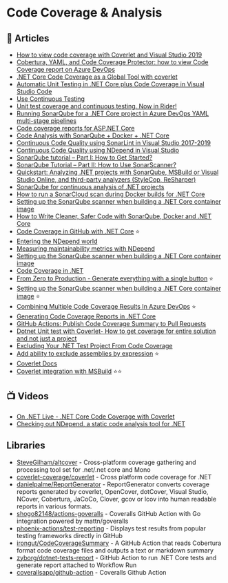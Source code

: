 # Code Coverage & Analysis

## 📕 Articles
- [How to view code coverage with Coverlet and Visual Studio 2019](https://www.code4it.dev/blog/code-coverage-vs-2019-coverlet#coverlet---the-nuget-package-for-code-coverage)
- [Cobertura, YAML, and Code Coverage Protector: how to view Code Coverage report on Azure DevOps](https://www.code4it.dev/blog/code-coverage-on-azure-devops-yaml-pipelines)
- [.NET Core Code Coverage as a Global Tool with coverlet](https://www.hanselman.com/blog/net-core-code-coverage-as-a-global-tool-with-coverlet)
- [Automatic Unit Testing in .NET Core plus Code Coverage in Visual Studio Code](https://www.hanselman.com/blog/automatic-unit-testing-in-net-core-plus-code-coverage-in-visual-studio-code)
- [Use Continuous Testing](https://www.jetbrains.com/help/dotcover/Work_with_Continuous_Testing.html)
- [Unit test coverage and continuous testing. Now in Rider!](https://blog.jetbrains.com/dotnet/2018/07/20/unit-test-coverage-continuous-testing-now-rider/)
- [Running SonarQube for a .NET Core project in Azure DevOps YAML multi-stage pipelines](https://blogs.blackmarble.co.uk/rfennell/2020/05/11/running-sonarqube-for-a-net-core-project-in-azure-devops-yaml-multi-stage-pipelines/)
- [Code coverage reports for ASP.NET Core](https://gunnarpeipman.com/aspnet-core-code-coverage/)
- [Code Analysis with SonarQube + Docker + .NET Core](https://medium.com/@thiagoloureiro/code-analysis-with-sonarqube-docker-net-core-aee521ee8931)
- [Continuous Code Quality using SonarLint in Visual Studio 2017-2019](https://www.thecodebuzz.com/continuous-code-quality-of-using-sonar/)
- [Continuous Code Quality using NDepend in Visual Studio](https://www.thecodebuzz.com/static-code-quality-analysis-ndepend/)
- [SonarQube tutorial – Part I: How to Get Started?](https://blog.setapp.pl/sonarqube_introduction)
- [SonarQube Tutorial – Part II: How to Use SonarScanner?](https://blog.setapp.pl/how-to-use-sonarscanner)
- [Quickstart: Analyzing .NET projects with SonarQube, MSBuild or Visual Studio Online, and third-party analyzers (StyleCop, ReSharper)](https://devblogs.microsoft.com/devops/quickstart-analyzing-net-projects-with-sonarqube-msbuild-or-visual-studio-online-and-third-party-analyzers-stylecop-resharper/)
- [SonarQube for continuous analysis of .NET projects](https://arghya.xyz/articles/sonarqube-for-dotnet/)
- [How to run a SonarCloud scan during Docker builds for .NET Core](https://pumpingco.de/blog/how-to-run-a-sonarcloud-scan-during-docker-builds-for-dotnet-core/)
- [Setting up the SonarQube scanner when building a .NET Core container image](https://www.mytechramblings.com/posts/running-a-sonarqube-scan-when-building-docker-image/)
- [How to Write Cleaner, Safer Code with SonarQube, Docker and .NET Core](https://developer.okta.com/blog/2021/09/08/sonar-qube-dotnet)
- [Code Coverage in GitHub with .NET Core](https://samlearnsazure.blog/2021/01/05/code-coverage-in-github-with-net-core/) ⭐
- [Entering the NDepend world](https://www.davidguida.net/entering-the-ndepend-world/)
- [Measuring maintainability metrics with NDepend](https://www.code4it.dev/blog/measure-maintainability-with-ndepend)
- [Setting up the SonarQube scanner when building a .NET Core container image](https://www.mytechramblings.com/posts/running-a-sonarqube-scan-when-building-docker-image/)
- [Code Coverage in .NET](https://code-maze.com/dotnet-code-coverage/)
- [From Zero to Production - Generate everything with a single button](https://steven-giesel.com/blogPost/5f9e9f0d-2413-4e4b-8e38-9eebe9503e52) ⭐
- [Setting up the SonarQube scanner when building a .NET Core container image](https://www.mytechramblings.com/posts/running-a-sonarqube-scan-when-building-docker-image/) ⭐
- [Combining Multiple Code Coverage Results In Azure DevOps](https://www.jamescroft.co.uk/combining-multiple-code-coverage-results-in-azure-devops/) ⭐
- [Generating Code Coverage Reports in .NET Core](https://dotnetthoughts.net/generating-code-coverage-reports-in-dotnet-core/)
- [GitHub Actions: Publish Code Coverage Summary to Pull Requests](https://josh-ops.com/posts/github-code-coverage/)
- [Dotnet Unit test with Coverlet- How to get coverage for entire solution and not just a project](https://stackoverflow.com/questions/53255065/dotnet-unit-test-with-coverlet-how-to-get-coverage-for-entire-solution-and-not)
- [Excluding Your .NET Test Project From Code Coverage](https://codyanhorn.tech/blog/excluding-your-net-test-project-from-code-coverage)
- [Add ability to exclude assemblies by expression](https://github.com/coverlet-coverage/coverlet/pull/94) ⭐
- [Coverlet Docs](https://github.com/coverlet-coverage/coverlet/blob/master/Documentation)
- [Coverlet integration with MSBuild](https://github.com/coverlet-coverage/coverlet/blob/master/Documentation/MSBuildIntegration.md) ⭐⭐
## 📺 Videos
- [On .NET Live - .NET Core Code Coverage with Coverlet](https://www.youtube.com/watch?v=K9XSl3xMilE)
- [Checking out NDepend, a static code analysis tool for .NET](https://www.youtube.com/watch?v=iKyoR_qEsKM)

## Libraries
- [SteveGilham/altcover](https://github.com/SteveGilham/altcover) - Cross-platform coverage gathering and processing tool set for .net/.net core and Mono
- [coverlet-coverage/coverlet](https://github.com/coverlet-coverage/coverlet) - Cross platform code coverage for .NET
- [danielpalme/ReportGenerator](https://github.com/danielpalme/ReportGenerator) - ReportGenerator converts coverage reports generated by coverlet, OpenCover, dotCover, Visual Studio, NCover, Cobertura, JaCoCo, Clover, gcov or lcov into human readable reports in various formats.
- [shogo82148/actions-goveralls](https://github.com/shogo82148/actions-goveralls) - Coveralls GitHub Action with Go integration powered by mattn/goveralls
- [phoenix-actions/test-reporting](https://github.com/phoenix-actions/test-reporting) - Displays test results from popular testing frameworks directly in GitHub
- [irongut/CodeCoverageSummary](https://github.com/irongut/CodeCoverageSummary) - A GitHub Action that reads Cobertura format code coverage files and outputs a text or markdown summary
- [zyborg/dotnet-tests-report](https://github.com/zyborg/dotnet-tests-report) - GitHub Action to run .NET Core tests and generate report attached to Workflow Run
- [coverallsapp/github-action](https://github.com/coverallsapp/github-action) - Coveralls Github Action
